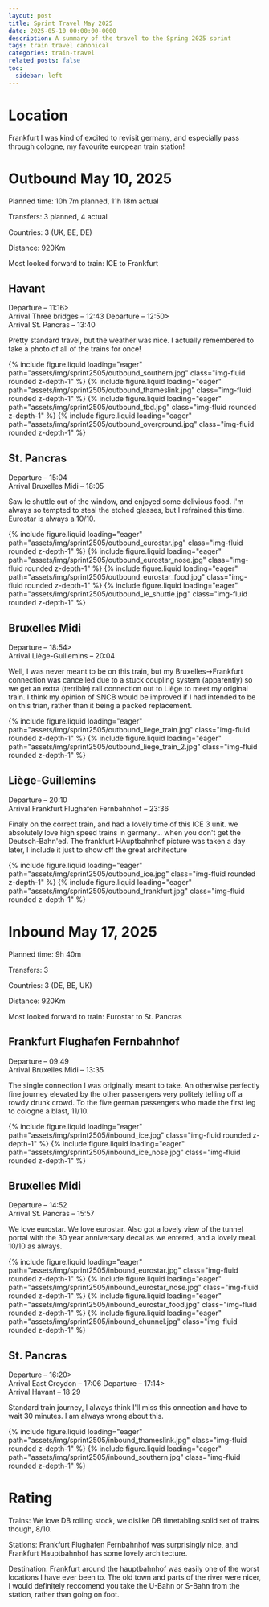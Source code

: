```yaml
---
layout: post
title: Sprint Travel May 2025
date: 2025-05-10 00:00:00-0000
description: A summary of the travel to the Spring 2025 sprint
tags: train travel canonical
categories: train-travel
related_posts: false
toc:
  sidebar: left
---
```


# Location

Frankfurt
I was kind of excited to revisit germany, and especially pass through cologne, my favourite european train station!

# Outbound May 10, 2025

Planned time: 10h 7m planned, 11h 18m actual

Transfers: 3 planned, 4 actual

Countries: 3 (UK, BE, DE)

Distance: 920Km

Most looked forward to train: ICE to Frankfurt

## Havant
Departure – 11:16><br>Arrival Three bridges – 12:43
Departure – 12:50><br>Arrival St. Pancras – 13:40

Pretty standard travel, but the weather was nice. I actually remembered to take a photo of all of the trains for once!

<swiper-container keyboard="true" navigation="true" pagination="true" pagination-clickable="true" pagination-dynamic-bullets="true" rewind="true">
  <swiper-slide>{% include figure.liquid loading="eager" path="assets/img/sprint2505/outbound_southern.jpg" class="img-fluid rounded z-depth-1" %}</swiper-slide>
  <swiper-slide>{% include figure.liquid loading="eager" path="assets/img/sprint2505/outbound_thameslink.jpg" class="img-fluid rounded z-depth-1" %}</swiper-slide>
  <swiper-slide>{% include figure.liquid loading="eager" path="assets/img/sprint2505/outbound_tbd.jpg" class="img-fluid rounded z-depth-1" %}</swiper-slide>
  <swiper-slide>{% include figure.liquid loading="eager" path="assets/img/sprint2505/outbound_overground.jpg" class="img-fluid rounded z-depth-1" %}</swiper-slide>
</swiper-container>

## St. Pancras
Departure – 15:04<br>Arrival Bruxelles Midi – 18:05

Saw le shuttle out of the window, and enjoyed some delivious food. I'm always so tempted to steal the etched glasses, but I refrained this time. Eurostar is always a 10/10.

<swiper-container keyboard="true" navigation="true" pagination="true" pagination-clickable="true" pagination-dynamic-bullets="true" rewind="true">
  <swiper-slide>{% include figure.liquid loading="eager" path="assets/img/sprint2505/outbound_eurostar.jpg" class="img-fluid rounded z-depth-1" %}</swiper-slide>
  <swiper-slide>{% include figure.liquid loading="eager" path="assets/img/sprint2505/outbound_eurostar_nose.jpg" class="img-fluid rounded z-depth-1" %}</swiper-slide>
  <swiper-slide>{% include figure.liquid loading="eager" path="assets/img/sprint2505/outbound_eurostar_food.jpg" class="img-fluid rounded z-depth-1" %}</swiper-slide>
  <swiper-slide>{% include figure.liquid loading="eager" path="assets/img/sprint2505/outbound_le_shuttle.jpg" class="img-fluid rounded z-depth-1" %}</swiper-slide>
</swiper-container>

## Bruxelles Midi
Departure – 18:54><br>Arrival Liège-Guillemins – 20:04

Well, I was never meant to be on this train, but my Bruxelles->Frankfurt connection was cancelled due to a stuck coupling system (apparently) so we get an extra (terrible) rail connection out to Liège to meet my original train.
I think my opinion of SNCB would be improved if I had intended to be on this trian, rather than it being a packed replacement.

<swiper-container keyboard="true" navigation="true" pagination="true" pagination-clickable="true" pagination-dynamic-bullets="true" rewind="true">
  <swiper-slide>{% include figure.liquid loading="eager" path="assets/img/sprint2505/outbound_liege_train.jpg" class="img-fluid rounded z-depth-1" %}</swiper-slide>
  <swiper-slide>{% include figure.liquid loading="eager" path="assets/img/sprint2505/outbound_liege_train_2.jpg" class="img-fluid rounded z-depth-1" %}</swiper-slide>
</swiper-container>

## Liège-Guillemins
Departure – 20:10<br>Arrival Frankfurt Flughafen Fernbahnhof – 23:36

Finaly on the correct train, and had a lovely time of this ICE 3 unit. we absolutely love high speed trains in germany... when you don't get the Deutsch-Bahn'ed.
The frankfurt HAuptbahnhof picture was taken a day later, I include it just to show off the great architecture

<swiper-container keyboard="true" navigation="true" pagination="true" pagination-clickable="true" pagination-dynamic-bullets="true" rewind="true">
  <swiper-slide>{% include figure.liquid loading="eager" path="assets/img/sprint2505/outbound_ice.jpg" class="img-fluid rounded z-depth-1" %}</swiper-slide>
  <swiper-slide>{% include figure.liquid loading="eager" path="assets/img/sprint2505/outbound_frankfurt.jpg" class="img-fluid rounded z-depth-1" %}</swiper-slide>
</swiper-container>
	
# Inbound May 17, 2025

Planned time: 9h 40m

Transfers: 3

Countries: 3 (DE, BE, UK)

Distance: 920Km

Most looked forward to train: Eurostar to St. Pancras

## Frankfurt Flughafen Fernbahnhof
Departure – 09:49<br>Arrival Bruxelles Midi – 13:35

The single connection I was originally meant to take. An otherwise perfectly fine journey elevated by the other passengers very politely telling off a rowdy drunk crowd. To the five german passengers who made the first leg to cologne a blast, 11/10.

<swiper-container keyboard="true" navigation="true" pagination="true" pagination-clickable="true" pagination-dynamic-bullets="true" rewind="true">
  <swiper-slide>{% include figure.liquid loading="eager" path="assets/img/sprint2505/inbound_ice.jpg" class="img-fluid rounded z-depth-1" %}</swiper-slide>
  <swiper-slide>{% include figure.liquid loading="eager" path="assets/img/sprint2505/inbound_ice_nose.jpg" class="img-fluid rounded z-depth-1" %}</swiper-slide>
</swiper-container>

## Bruxelles Midi
Departure – 14:52<br>Arrival St. Pancras – 15:57

We love eurostar. We love eurostar.
Also got a lovely view of the tunnel portal with the 30 year anniversary decal as we entered, and a lovely meal. 10/10 as always.

<swiper-container keyboard="true" navigation="true" pagination="true" pagination-clickable="true" pagination-dynamic-bullets="true" rewind="true">
  <swiper-slide>{% include figure.liquid loading="eager" path="assets/img/sprint2505/inbound_eurostar.jpg" class="img-fluid rounded z-depth-1" %}</swiper-slide>
  <swiper-slide>{% include figure.liquid loading="eager" path="assets/img/sprint2505/inbound_eurostar_nose.jpg" class="img-fluid rounded z-depth-1" %}</swiper-slide>
  <swiper-slide>{% include figure.liquid loading="eager" path="assets/img/sprint2505/inbound_eurostar_food.jpg" class="img-fluid rounded z-depth-1" %}</swiper-slide>
  <swiper-slide>{% include figure.liquid loading="eager" path="assets/img/sprint2505/inbound_chunnel.jpg" class="img-fluid rounded z-depth-1" %}</swiper-slide>
</swiper-container>

## St. Pancras
Departure – 16:20><br>Arrival East Croydon – 17:06
Departure – 17:14><br>Arrival Havant – 18:29

Standard train journey, I always think I'll miss this onnection and have to wait 30 minutes. I am always wrong about this.

<swiper-container keyboard="true" navigation="true" pagination="true" pagination-clickable="true" pagination-dynamic-bullets="true" rewind="true">
  <swiper-slide>{% include figure.liquid loading="eager" path="assets/img/sprint2505/inbound_thameslink.jpg" class="img-fluid rounded z-depth-1" %}</swiper-slide>
  <swiper-slide>{% include figure.liquid loading="eager" path="assets/img/sprint2505/inbound_southern.jpg" class="img-fluid rounded z-depth-1" %}</swiper-slide>
</swiper-container>

# Rating

Trains: We love DB rolling stock, we dislike DB timetabling.solid set of trains though, 8/10.

Stations: Frankfurt Flughafen Fernbahnhof was surprisingly nice, and Frankfurt Hauptbahnhof has some lovely architecture.

Destination: Frankfurt around the hauptbahnhof was easily one of the worst locations I have ever been to. The old town and parts of the river were nicer, I would definitely reccomend you take the U-Bahn or S-Bahn from the station, rather than going on foot.